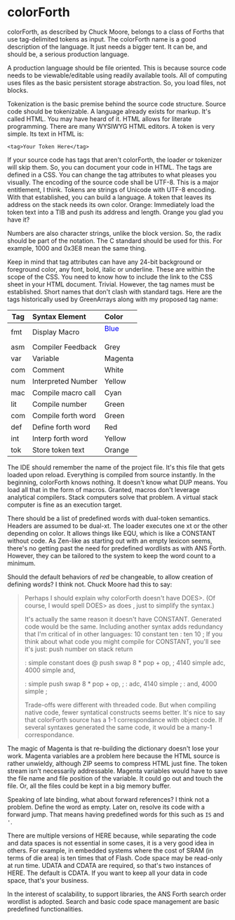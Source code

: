 # colorForth
colorForth, as described by Chuck Moore, belongs to a class of Forths that use tag-delimited tokens as input. 
The colorForth name is a good description of the language. It just needs a bigger tent. 
It can be, and should be, a serious production language.

A production language should be file oriented. This is because source code needs to be viewable/editable using readily available tools. All of computing uses files as the basic persistent storage abstraction. So, you load files, not blocks.

Tokenization is the basic premise behind the source code structure. Source code should be tokenizable. A language already exists for markup. It's called HTML. You may have heard of it. HTML allows for literate programming. There are many WYSIWYG HTML editors. A token is very simple. Its text in HTML is:

```
<tag>Your Token Here</tag>
```
If your source code has tags that aren't colorForth, the loader or tokenizer will skip them. So, you can document your code in HTML. The tags are defined in a CSS. You can change the tag attributes to what pleases you visually. The encoding of the source code shall be UTF-8. This is a major entitlement, I think. Tokens are strings of Unicode with UTF-8 encoding. With that established, you can build a language. A token that leaves its address on the stack needs its own color. Orange: Immediately load the token text into a TIB and push its address and length. Orange you glad you have it?

Numbers are also character strings, unlike the block version. So, the radix should be part of the notation. The C standard should be used for this. For example, 1000 and 0x3E8 mean the same thing.

Keep in mind that tag attributes can have any 24-bit background or foreground color, any font, bold, italic or underline. These are within the scope of the CSS. You need to know how to include the link to the CSS sheet in your HTML document. Trivial. However, the tag names must be established. Short names that don't clash with standard tags. Here are the tags historically used by GreenArrays along with my proposed tag name:

**Tag** | **Syntax Element** | **Color**
-----|:------------------|:------
fmt | Display Macro      | <dl><span style="color: #0000ff">Blue</span></dl>
asm | Compiler Feedback  | Grey
var | Variable           | Magenta
com | Comment            | White
num | Interpreted Number | Yellow
mac | Compile macro call | Cyan
lit | Compile number     | Green
com | Compile forth word | Green
def | Define forth word  | Red
int | Interp forth word  | Yellow
tok | Store token text   | Orange

The IDE should remember the name of the project file. It's this file that gets loaded upon reload. Everything is compiled from source instantly. In the beginning, colorForth knows nothing. It doesn't know what DUP means. You load all that in the form of macros. Granted, macros don't leverage analytical compilers. Stack computers solve that problem. A virtual stack computer is fine as an execution target.

There should be a list of predefined words with dual-token semantics. Headers are assumed to be dual-xt. The loader executes one xt or the other depending on color. It allows things like EQU, which is like a CONSTANT without code. As Zen-like as starting out with an empty lexicon seems, there's no getting past the need for predefined wordlists as with ANS Forth. However, they can be tailored to the system to keep the word count to a minimum.

Should the default behaviors of *red* be changeable, to allow creation of defining words? I think not. Chuck Moore had this to say:

> Perhaps I should explain why colorForth doesn't have DOES>. (Of course, I
> would spell  DOES>  as  does , just to simplify the syntax.)
> 
> It's actually the same reason it doesn't have CONSTANT. Generated code would
> be the same. Including another syntax adds redundancy that I'm critical of
> in other languages:
>      10 constant ten
>      : ten   10 ;
> If you think about what code you might compile for  CONSTANT, you'll see
> it's just:
>      push number on stack
>      return
> 
> : simple   constant does  @ push  swap 8 *  pop +  op, ;
>    4140 simple adc,
>    4000 simple and,
> 
> : simple   push  swap 8 *  pop +  op, ;
>    : adc,  4140 simple ;
>    : and,  4000 simple ;
>
> Trade-offs were different with threaded code. But when compiling native
> code, fewer syntatical constructs seems better. It's nice to say that
> colorForth source has a 1-1 correspondance with object code. If several
> syntaxes generated the same code, it would be a many-1 correspondance.
 
The magic of Magenta is that re-building the dictionary doesn't lose your work. Magenta variables are a problem here because the HTML source is rather unwieldy, although ZIP seems to compress HTML just fine. The token stream isn't necessarily addressable. Magenta variables would have to save the file name and file position of the variable. It could go out and touch the file. Or, all the files could be kept in a big memory buffer.

Speaking of late binding, what about forward references? I think not a problem. Define the word as empty. Later on, resolve its code with a forward jump. That means having predefined words for this such as `IS` and `'`.

There are multiple versions of HERE because, while separating the code and data spaces is not essential in some cases, it is a very good idea in others. For example, in embedded systems where the cost of SRAM (in terms of die area) is ten times that of Flash. Code space may be read-only at run time. UDATA and CDATA are required, so that's two instances of HERE. The default is CDATA. If you want to keep all your data in code space, that's your business.

In the interest of scalability, to support libraries, the ANS Forth search order wordlist is adopted. Search and basic code space management are basic predefined functionalities.

